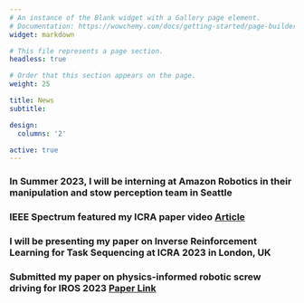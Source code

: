 ```yaml
---
# An instance of the Blank widget with a Gallery page element.
# Documentation: https://wowchemy.com/docs/getting-started/page-builder/
widget: markdown

# This file represents a page section.
headless: true

# Order that this section appears on the page.
weight: 25

title: News
subtitle:

design:
  columns: '2'

active: true
---
```


### In Summer 2023, I will be interning at Amazon Robotics in their manipulation and stow perception team in Seattle
### IEEE Spectrum featured my ICRA paper video [Article](https://spectrum.ieee.org/video-friday-agilicious)
### I will be presenting my paper on Inverse Reinforcement Learning for Task Sequencing at ICRA 2023 in London, UK
### Submitted my paper on physics-informed robotic screw driving for IROS 2023 [Paper Link](https://sites.google.com/usc.edu/physicsinformedscrewdriving)
